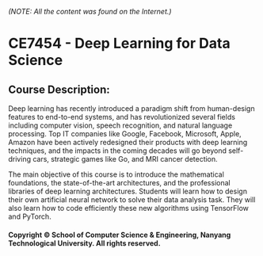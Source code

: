 *(NOTE: All the content was found on the Internet.)*

# CE7454 - Deep Learning for Data Science

## Course Description:

Deep learning has recently introduced a paradigm shift from human-design features to end-to-end systems, and has revolutionized several fields including computer vision, speech recognition, and natural language processing. Top IT companies like Google, Facebook, Microsoft, Apple, Amazon have been actively redesigned their products with deep learning techniques, and the impacts in the coming decades will go beyond self-driving cars, strategic games like Go, and MRI cancer detection.

The main objective of this course is to introduce the mathematical foundations, the state-of-the-art architectures, and the professional libraries of deep learning architectures. Students will learn how to design their own artificial neural network to solve their data analysis task. They will also learn how to code efficiently these new algorithms using TensorFlow and PyTorch.

#### Copyright © School of Computer Science & Engineering, Nanyang Technological University. All rights reserved.
